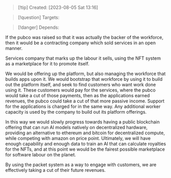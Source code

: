 
>[!tip] Created: [2023-08-05 Sat 13:16]

>[!question] Targets: 

>[!danger] Depends: 

If the pubco was raised so that it was actually the backer of the workforce, then it would be a contracting company which sold services in an open manner.

Services company that marks up the labour it sells, using the NFT system as a marketplace for it to promote itself.

We would be offering up the platform, but also managing the workforce that builds apps upon it.  We would bootstrap that workforce by using it to build out the platform itself, and seek to find customers who want work done using it.  These customers would pay for the services, where the pubco would take a cut of those payments, then as the applications earned revenues, the pubco could take a cut of that more passive income.  Support for the applications is charged for in the same way.  Any additional worker capacity is used by the company to build out its platform offerings.

In this way we would slowly progress towards having a public blockchain offering that can run AI models natively on decentralized hardware, providing an alternative to ethereum and bitcoin for decentralized compute, while competing with amazon on price point.  Ultimately, we will have enough capability and enough data to train an AI that can calculate royalties for the NFTs, and at this point we would be the fairest possible marketplace for software labour on the planet.

By using the packet system as a way to engage with customers, we are effectively taking a cut of their future revenues.